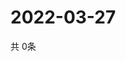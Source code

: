 # 2022-03-27
  共 0条

  <!-- BEGIN -->
  <!-- 最后更新时间Sun Mar 27 2022 22:05:20 GMT+0000 (Coordinated Universal Time) -->
  
  <!-- END -->
  
  